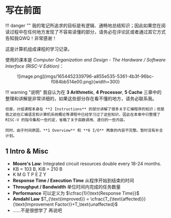 # 写在前面

!!! danger ""
    我的笔记所追求的目标是有逻辑、通畅地总结知识；因此如果您在阅读过程中在任何地方发现了不容易读懂的部分，请务必在评论区或者通过其它方式告知我QWQ！非常感谢！

这是计算机组成课程的学习记录。

使用的课本是 _Computer Organization and Design - The Hardware / Software Interface (RISC-V Edition)_：

<center>![image.png](imgs/1654452339796-a855e535-5361-4b3f-96bc-f084bb514e00.png){width=300}</center>

!!! warning "说明"
    我自认为在 **3 Arithmetic**, **4 Processor**, **5 Cache** 三章中的整理和讲解是非常详细的，如果这些部分存在看不懂的地方，请务必联系我。

    但是，计组课程本身在 **2 Instructions** 的部分讲解了很多关于汇编程序的知识；但是我之前在汇编语言和计算机系统概论等课程中已经学习过了这些知识，因此在本章中只整理了 RISC-V 的指令集和一些约定，省略了关于函数调用、递归的一些内容。

    同时，由于时间原因，**1 Overview** 和 **6 I/O** 两章的内容不完整。暂时没有补全计划。


## 1 Intro & Misc

- **Moore's Law**: Integrated circuit resources double every 18-24 months.
- KB = 103 B, KiB = 210 B
- K M G T P E Z Y
- **Response Time / Execution Time**	从程序开始到结束的时间
- **Throughput / Bandwidth**	单位时间内完成的任务数量
- **Performance**	可以定义为 $\cfrac{1}{\text{Response Time}}$
- **Amdahl Law**   $T_{\text{improved}} = \cfrac{T_{\text{affected}}}{\text{Improvement Factor}}+T_\text{unaffected}$
- ……不是很想学了 再说吧

